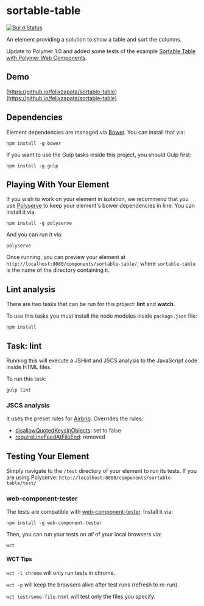# sortable-table

[![Build Status](https://travis-ci.org/felixzapata/sortable-table.png)](https://travis-ci.org/felixzapata/sortable-table)

An element providing a solution to show a table and sort the columns.

Update to Polymer 1.0 and added some tests of the example [Sortable Table with Polymer Web Components](http://stevenskelton.ca/sortable-table-with-polymer-web-components/).


## Demo

[https://github.io/felixzapata/sortable-table](https://github.io/felixzapata/sortable-table)

## Dependencies

Element dependencies are managed via [Bower](http://bower.io/). You can
install that via:

    npm install -g bower

If you want to use the Gulp tasks inside this project, you should Gulp first:

    npm install -g gulp


## Playing With Your Element

If you wish to work on your element in isolation, we recommend that you use
[Polyserve](https://github.com/PolymerLabs/polyserve) to keep your element's
bower dependencies in line. You can install it via:

    npm install -g polyserve

And you can run it via:

    polyserve

Once running, you can preview your element at
`http://localhost:8080/components/sortable-table/`, where `sortable-table` is the name of the directory containing it.


## Lint analysis

There are two tasks that can be run for this project: __lint__ and __watch__.

To use this tasks you must install the node modules inside ``package.json`` file:

    npm install

## Task: lint

Running this will execute a JSHint and JSCS analysis to the JavaScript code inside HTML files.

To run this task:

    gulp lint


### JSCS analysis

It uses the preset rules for [Airbnb](https://github.com/airbnb/javascript/tree/master/es5).
Overrides the rules:

* [disallowQuotedKeysInObjects](http://jscs.info/rule/disallowQuotedKeysInObjects): set to false
* [requireLineFeedAtFileEnd](http://jscs.info/rule/requireLineFeedAtFileEnd): removed


## Testing Your Element

Simply navigate to the `/test` directory of your element to run its tests. If
you are using Polyserve: `http://localhost:8080/components/sortable-table/test/`

### web-component-tester

The tests are compatible with [web-component-tester](https://github.com/Polymer/web-component-tester).
Install it via:

    npm install -g web-component-tester

Then, you can run your tests on _all_ of your local browsers via:

    wct

#### WCT Tips

`wct -l chrome` will only run tests in chrome.

`wct -p` will keep the browsers alive after test runs (refresh to re-run).

`wct test/some-file.html` will test only the files you specify.
